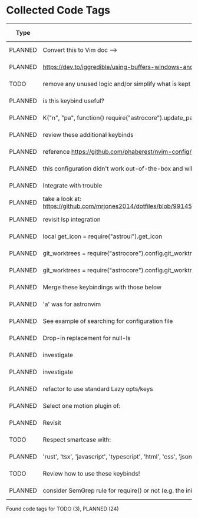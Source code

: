 # Collected Code Tags

| Type    | Comment                                                                                                                                   | Last Edit   | Source File                                                                                                                                                                                           |
|---------|-------------------------------------------------------------------------------------------------------------------------------------------|-------------|-------------------------------------------------------------------------------------------------------------------------------------------------------------------------------------------------------|
| PLANNED | Convert this to Vim doc -->                                                                                                               | 2024-01-27  | [doc/notes.md:3](https://github.com/KyleKing/nvim/blame/f37f69e1594420b3ffe3ff4f1e738032a5df9df2/doc/notes.md#L3)                                                                                     |
| PLANNED | <https://dev.to/iggredible/using-buffers-windows-and-tabs-efficiently-in-vim-56jc>                                                        | 2024-01-28  | [doc/notes.md:13](https://github.com/KyleKing/nvim/blame/1b7ddd52a930cbe10e2e9a398817046b3ad05a09/doc/notes.md#L13)                                                                                   |
| TODO    | remove any unused logic and/or simplify what is kept                                                                                      | 2024-01-28  | [lua/astro/utils.lua:11](https://github.com/KyleKing/nvim/blame/1b7ddd52a930cbe10e2e9a398817046b3ad05a09/lua/astro/utils.lua#L11)                                                                     |
| PLANNED | is this keybind useful?                                                                                                                   | 2024-02-01  | [lua/kyleking/keybinds.lua:11](https://github.com/KyleKing/nvim/blame/e25faf56d74fed989793595dded50559262bfbd6/lua/kyleking/keybinds.lua#L11)                                                         |
| PLANNED | K("n", "<Leader>pa", function() require("astrocore").update_packages() end, { desc = "Update Lazy and Mason" })                           | 2024-02-01  | [lua/kyleking/keybinds.lua:39](https://github.com/KyleKing/nvim/blame/e25faf56d74fed989793595dded50559262bfbd6/lua/kyleking/keybinds.lua#L39)                                                         |
| PLANNED | review these additional keybinds                                                                                                          | 2024-02-01  | [lua/kyleking/keybinds.lua:57](https://github.com/KyleKing/nvim/blame/e25faf56d74fed989793595dded50559262bfbd6/lua/kyleking/keybinds.lua#L57)                                                         |
| PLANNED | reference https://github.com/phaberest/nvim-config/blob/main/lua/plugins/cmp.lua                                                          | 2024-02-02  | [lua/kyleking/plugins/completion/nvim-cmp.lua:1](https://github.com/KyleKing/nvim/blame/90a13bbc5634e59fde0af8315146556389bf4938/lua/kyleking/plugins/completion/nvim-cmp.lua#L1)                     |
| PLANNED | this configuration didn't work out-of-the-box and will need to revisit after configuring lsp                                              | 2024-02-02  | [lua/kyleking/plugins/completion/nvim-cmp.lua:58](https://github.com/KyleKing/nvim/blame/015ae037a569da55693382517103f5b385f4cd84/lua/kyleking/plugins/completion/nvim-cmp.lua#L58)                   |
| PLANNED | Integrate with trouble                                                                                                                    | 2024-01-30  | [lua/kyleking/plugins/editing-support/todo-comments.lua:8](https://github.com/KyleKing/nvim/blame/ca15a8fc65347ceb32d247f8c74f9590fde465d9/lua/kyleking/plugins/editing-support/todo-comments.lua#L8) |
| PLANNED | take a look at: https://github.com/mrjones2014/dotfiles/blob/9914556e4cb346de44d486df90a0410b463998e4/nvim/lua/my/configure/telescope.lua | 2024-02-01  | [lua/kyleking/plugins/fuzzy-finder/telescope.lua:1](https://github.com/KyleKing/nvim/blame/096f7b3fca67f9cbab91a9861c2af392340257d2/lua/kyleking/plugins/fuzzy-finder/telescope.lua#L1)               |
| PLANNED | revisit lsp integration                                                                                                                   | 2024-01-28  | [lua/kyleking/plugins/fuzzy-finder/telescope.lua:59](https://github.com/KyleKing/nvim/blame/1b7ddd52a930cbe10e2e9a398817046b3ad05a09/lua/kyleking/plugins/telescope.lua#L6)                           |
| PLANNED | local get_icon = require("astroui").get_icon                                                                                              | 2024-02-01  | [lua/kyleking/plugins/fuzzy-finder/telescope.lua:93](https://github.com/KyleKing/nvim/blame/5fd17a047bd64a4721814cb5009016e30e0beffc/lua/kyleking/plugins/fuzzy-finder/telescope.lua#L93)             |
| PLANNED | git_worktrees = require("astrocore").config.git_worktrees,                                                                                | 2024-02-01  | [lua/kyleking/plugins/fuzzy-finder/telescope.lua:96](https://github.com/KyleKing/nvim/blame/5fd17a047bd64a4721814cb5009016e30e0beffc/lua/kyleking/plugins/fuzzy-finder/telescope.lua#L96)             |
| PLANNED | git_worktrees = require("astrocore").config.git_worktrees,                                                                                | 2024-02-01  | [lua/kyleking/plugins/fuzzy-finder/telescope.lua:97](https://github.com/KyleKing/nvim/blame/5fd17a047bd64a4721814cb5009016e30e0beffc/lua/kyleking/plugins/fuzzy-finder/telescope.lua#L97)             |
| PLANNED | Merge these keybindings with those below                                                                                                  | 2024-02-02  | [lua/kyleking/plugins/fuzzy-finder/telescope.lua:138](https://github.com/KyleKing/nvim/blame/16ac87793104b9bb84a8ed75eed1716a74ef5fdd/lua/kyleking/plugins/fuzzy-finder/telescope.lua#L138)           |
| PLANNED | 'a' was for astronvim                                                                                                                     | 2024-01-31  | [lua/kyleking/plugins/fuzzy-finder/telescope.lua:186](https://github.com/KyleKing/nvim/blame/53e837365afdf884ca0dcd26301ddeca26fbc7a1/lua/kyleking/plugins/fuzzy-finder/telescope.lua#L79)            |
| PLANNED | See example of searching for configuration file                                                                                           | 2024-01-31  | [lua/kyleking/plugins/lsp/none-ls.lua:1](https://github.com/KyleKing/nvim/blame/6d9bb7119f3382e02db824b3d3cd566682329dea/lua/kyleking/plugins/lsp/none-ls.lua#L1)                                     |
| PLANNED | Drop-in replacement for null-ls                                                                                                           | 2024-01-29  | [lua/kyleking/plugins/lsp/none-ls.lua:5](https://github.com/KyleKing/nvim/blame/d049996be4a7b8055dc421cef5559a85057c1f3d/lua/kyleking/plugins/lsp/none-ls.lua#L3)                                     |
| PLANNED | investigate                                                                                                                               | 2024-01-28  | [lua/kyleking/plugins/lsp/nvim-lspconfig.lua:4](https://github.com/KyleKing/nvim/blame/20c3ebb213c5775663cf9e9e9039dc0c3ab24f0b/lua/kyleking/plugins/_lsp.lua#L5)                                     |
| PLANNED | investigate                                                                                                                               | 2024-01-28  | [lua/kyleking/plugins/marks/harpoon.lua:4](https://github.com/KyleKing/nvim/blame/20c3ebb213c5775663cf9e9e9039dc0c3ab24f0b/lua/kyleking/plugins/_harpoon.lua#L4)                                      |
| PLANNED | refactor to use standard Lazy opts/keys                                                                                                   | 2024-01-31  | [lua/kyleking/plugins/marks/harpoon.lua:9](https://github.com/KyleKing/nvim/blame/2a73d46db37f7e2d965f41e1f67ee90cd8f98549/lua/kyleking/plugins/marks/harpoon.lua#L9)                                 |
| PLANNED | Select one motion plugin of:                                                                                                              | 2024-02-02  | [lua/kyleking/plugins/motion/README.md:3](https://github.com/KyleKing/nvim/blame/fee9041fb65390bc0ced650ccf321c6d638a6c3c/lua/kyleking/plugins/motion/README.md#L3)                                   |
| PLANNED | Revisit                                                                                                                                   | 2024-01-29  | [lua/kyleking/plugins/motion/leap.lua:4](https://github.com/KyleKing/nvim/blame/d024912df9b858b991bdb4c8ddc2bf197551d986/lua/kyleking/plugins/motion/leap.lua#L4)                                     |
| TODO    | Respect smartcase with:                                                                                                                   | 2024-01-30  | [lua/kyleking/plugins/search/hlslens.lua:18](https://github.com/KyleKing/nvim/blame/59733dd2fbf5a2643e56976f53fc04920538f5bb/lua/kyleking/plugins/search/hlslens.lua#L18)                             |
| PLANNED | 'rust', 'tsx', 'javascript', 'typescript', 'html', 'css', 'json', 'toml'                                                                  | 2024-01-31  | [lua/kyleking/plugins/syntax/treesitter.lua:78](https://github.com/KyleKing/nvim/blame/28015fbd83728e302707d707f7c327f6a62bd879/lua/kyleking/plugins/syntax/treesitter.lua#L54)                       |
| TODO    | Review how to use these keybinds!                                                                                                         | 2024-01-31  | [lua/kyleking/plugins/syntax/treesitter.lua:94](https://github.com/KyleKing/nvim/blame/28015fbd83728e302707d707f7c327f6a62bd879/lua/kyleking/plugins/syntax/treesitter.lua#L70)                       |
| PLANNED | consider SemGrep rule for require() or not (e.g. the initial install will fail when telescope isn't available)                            | 2024-02-01  | [run-semgrep.sh:10](https://github.com/KyleKing/nvim/blame/30f6d29da1ecdcc7f9ede368241a121b843bf2b8/run-semgrep.sh#L10)                                                                               |

Found code tags for TODO (3), PLANNED (24)

<!-- calcipy_skip_tags -->
